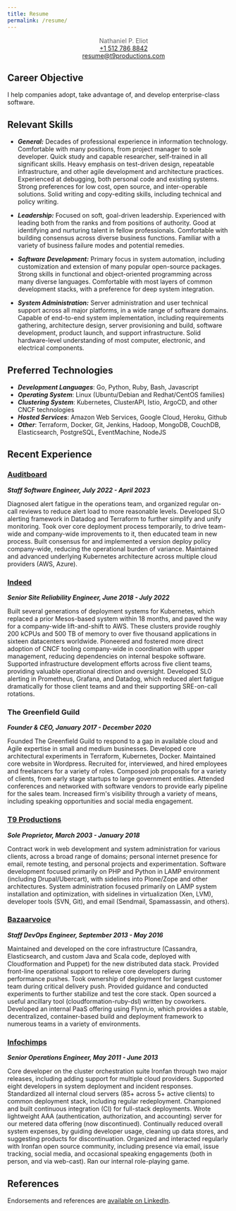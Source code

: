 ```yaml
---
title: Resume
permalink: /resume/
---
```


<style>
blockquote {
  text-align: center;
  border: none;
  padding: 0px;
}
</style>

> Nathaniel P. Eliot  
> [+1 512 786 8842](tel:+15127868842)  
> [resume@t9productions.com](mailto:resume@t9productions.com)

## Career Objective
I help companies adopt, take advantage of, and develop enterprise-class software.

## Relevant Skills
* ***General:*** Decades of professional experience in information technology. Comfortable with many positions, from project manager to sole developer. Quick study and capable researcher, self-trained in all significant skills. Heavy emphasis on test-driven design, repeatable infrastructure, and other agile development and architecture practices. Experienced at debugging, both personal code and existing systems. Strong preferences for low cost, open source, and inter-operable solutions. Solid writing and copy-editing skills, including technical and policy writing.

* ***Leadership:*** Focused on soft, goal-driven leadership. Experienced with leading both from the ranks and from positions of authority. Good at identifying and nurturing talent in fellow professionals. Comfortable with building consensus across diverse business functions. Familiar with a variety of business failure modes and potential remedies.

* ***Software Development:*** Primary focus in system automation, including customization and extension of many popular open-source packages. Strong skills in functional and object-oriented programming across many diverse languages. Comfortable with most layers of common development stacks, with a preference for deep system integration.

* ***System Administration:*** Server administration and user technical support across all major platforms, in a wide range of software domains. Capable of end-to-end system implementation, including requirements gathering, architecture design, server provisioning and build, software development, product launch, and support infrastructure. Solid hardware-level understanding of most computer, electronic, and electrical components.

## Preferred Technologies
* ***Development Languages***: Go, Python, Ruby, Bash, Javascript
* ***Operating System***: Linux (Ubuntu/Debian and Redhat/CentOS families)
* ***Clustering System***: Kubernetes, ClusterAPI, Istio, ArgoCD, and other CNCF technologies
* ***Hosted Services***: Amazon Web Services, Google Cloud, Heroku, Github
* ***Other***: Terraform, Docker, Git, Jenkins, Hadoop, MongoDB, CouchDB, Elasticsearch, PostgreSQL, EventMachine, NodeJS

## Recent Experience
### [Auditboard](https://www.auditboard.com/)
***Staff Software Engineer, July 2022 - April 2023***

Diagnosed alert fatigue in the operations team, and organized regular on-call reviews to reduce alert load to more reasonable levels. Developed SLO alerting framework in Datadog and Terraform to further simplify and unify monitoring. Took over core deployment process temporarily, to drive team-wide and company-wide improvements to it, then educated team in new process. Built consensus for and implemented a version deploy policy company-wide, reducing the operational burden of variance. Maintained and advanced underlying Kubernetes architecture across multiple cloud providers (AWS, Azure).

### [Indeed](http://indeed.com)
***Senior Site Reliability Engineer, June 2018 - July 2022***

Built several generations of deployment systems for Kubernetes, which replaced a prior Mesos-based system within 18 months, and paved the way for a company-wide lift-and-shift to AWS. These clusters provide roughly 200 kCPUs and 500 TB of memory to over five thousand applications in sixteen datacenters worldwide. Pioneered and fostered more direct adoption of CNCF tooling company-wide in coordination with upper management, reducing dependencies on internal bespoke software. Supported infrastructure development efforts across five client teams, providing valuable operational direction and oversight. Developed SLO alerting in Prometheus, Grafana, and Datadog, which reduced alert fatigue dramatically for those client teams and and their supporting SRE-on-call rotations.

### The Greenfield Guild
***Founder & CEO, January 2017 - December 2020***

Founded The Greenfield Guild to respond to a gap in available cloud and Agile expertise in small and medium businesses. Developed core architectural experiments in Terraform, Kubernetes, Docker. Maintained core website in Wordpress. Recruited for, interviewed, and hired employees and freelancers for a variety of roles. Composed job proposals for a variety of clients, from early stage startups to large government entities. Attended conferences and networked with software vendors to provide early pipeline for the sales team. Increased firm's visibility through a variety of means, including speaking opportunities and social media engagement.

### [T9 Productions](http://t9productions.com/)
***Sole Proprietor, March 2003 - January 2018***

Contract work in web development and system administration for various clients, across a broad range of domains; personal internet presence for email, remote testing, and personal projects and experimentation. Software development focused primarily on PHP and Python in LAMP environment (including Drupal/Ubercart), with sidelines into Plone/Zope and other architectures. System administration focused primarily on LAMP system installation and optimization, with sidelines in virtualization (Xen, LVM), developer tools (SVN, Git), and email (Sendmail, Spamassassin, and others).

### [Bazaarvoice](https://www.bazaarvoice.com/)
***Staff DevOps Engineer, September 2013 - May 2016***

Maintained and developed on the core infrastructure (Cassandra, Elasticsearch, and custom Java and Scala code, deployed with Cloudformation and Puppet) for the new distributed data stack. Provided front-line operational support to relieve core developers during performance pushes. Took ownership of deployment for largest customer team during critical delivery push. Provided guidance and conducted experiments to further stabilize and test the core stack. Open sourced a useful ancillary tool (cloudformation-ruby-dsl) written by coworkers. Developed an internal PaaS offering using Flynn.io, which provides a stable, decentralized, container-based build and deployment framework to numerous teams in a variety of environments.

### [Infochimps](http://www.infochimps.com/)
***Senior Operations Engineer, May 2011 - June 2013***

Core developer on the cluster orchestration suite Ironfan through two major releases, including adding support for multiple cloud providers. Supported eight developers in system deployment and incident responses. Standardized all internal cloud servers (85+ across 5+ active clients) to common deployment stack, including regular redeployment. Championed and built continuous integration (CI) for full-stack deployments. Wrote lightweight AAA (authentication, authorization, and accounting) server for our metered data offering (now discontinued). Continually reduced overall system expenses, by guiding developer usage, cleaning up data stores, and suggesting products for discontinuation. Organized and interacted regularly with Ironfan open source community, including presence via email, issue tracking, social media, and occasional speaking engagements (both in person, and via web-cast). Ran our internal role-playing game.

<!--
### [Robert Gardner Wellness](https://www.robertgardnerwellness.com/)
***Strategic Advisor, 2009 - present***

Worked with Robert to transform his education business from in-person to a multifaceted online model, greatly expanding his reach and more than doubling his yearly income. Advised him on various personnel decisions, including technical direction for online product development via contractors. Pushed for and invested in an advertising model which increased a core digital revenue stream (paid subscribers) by 42% in its first quarter, with similar growth projected for 2024.
-->

## References
Endorsements and references are [available on LinkedIn](https://www.linkedin.com/in/temujin9/details/recommendations/).

